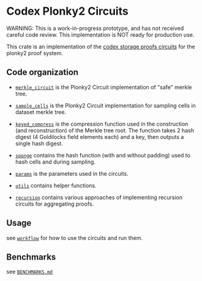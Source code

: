 # Codex Plonky2 Circuits
WARNING: This is a work-in-progress prototype, and has not received careful code review. This implementation is NOT ready for production use.

This crate is an implementation of the [codex storage proofs circuits](https://github.com/codex-storage/codex-storage-proofs-circuits) for the plonky2 proof system.

## Code organization

- [`merkle_circuit`](./src/circuits/merkle_circuit) is the Plonky2 Circuit implementation of "safe" merkle tree.

- [`sample_cells`](./src/circuits/sample_cells.rs) is the Plonky2 Circuit implementation for sampling cells in dataset merkle tree.

- [`keyed_compress`](./src/circuits/keyed_compress.rs) is the compression function used in the construction (and reconstruction) of the Merkle tree root. The function takes 2 hash digest (4 Goldilocks field elements each) and a key, then outputs a single hash digest. 

- [`sponge`](./src/circuits/sponge.rs) contains the hash function (with and without padding) used to hash cells and during sampling. 

- [`params`](./src/circuits/params.rs) is the parameters used in the circuits.

- [`utils`](./src/circuits/utils.rs) contains helper functions.

- [`recursion`](./src/recursion) contains various approaches of implementing recursion circuits for aggregating proofs.


## Usage
see [`workflow`](../workflow) for how to use the circuits and run them. 

## Benchmarks
see [`BENCHMARKS.md`](../workflow/BENCHMARKS.md)
